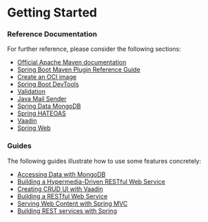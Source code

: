 # Getting Started

### Reference Documentation
For further reference, please consider the following sections:

* [Official Apache Maven documentation](https://maven.apache.org/guides/index.html)
* [Spring Boot Maven Plugin Reference Guide](https://docs.spring.io/spring-boot/docs/2.4.5/maven-plugin/reference/html/)
* [Create an OCI image](https://docs.spring.io/spring-boot/docs/2.4.5/maven-plugin/reference/html/#build-image)
* [Spring Boot DevTools](https://docs.spring.io/spring-boot/docs/2.4.5/reference/htmlsingle/#using-boot-devtools)
* [Validation](https://docs.spring.io/spring-boot/docs/2.4.5/reference/htmlsingle/#boot-features-validation)
* [Java Mail Sender](https://docs.spring.io/spring-boot/docs/2.4.5/reference/htmlsingle/#boot-features-email)
* [Spring Data MongoDB](https://docs.spring.io/spring-boot/docs/2.4.5/reference/htmlsingle/#boot-features-mongodb)
* [Spring HATEOAS](https://docs.spring.io/spring-boot/docs/2.4.5/reference/htmlsingle/#boot-features-spring-hateoas)
* [Vaadin](https://vaadin.com/spring)
* [Spring Web](https://docs.spring.io/spring-boot/docs/2.4.5/reference/htmlsingle/#boot-features-developing-web-applications)

### Guides
The following guides illustrate how to use some features concretely:

* [Accessing Data with MongoDB](https://spring.io/guides/gs/accessing-data-mongodb/)
* [Building a Hypermedia-Driven RESTful Web Service](https://spring.io/guides/gs/rest-hateoas/)
* [Creating CRUD UI with Vaadin](https://spring.io/guides/gs/crud-with-vaadin/)
* [Building a RESTful Web Service](https://spring.io/guides/gs/rest-service/)
* [Serving Web Content with Spring MVC](https://spring.io/guides/gs/serving-web-content/)
* [Building REST services with Spring](https://spring.io/guides/tutorials/bookmarks/)

